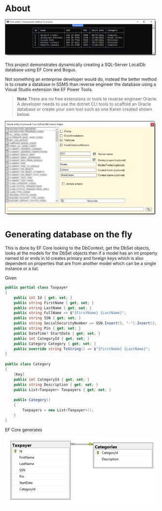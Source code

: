 ﻿# About

![Screen Shot](assets/screenShot.png)

This project demonstrates dynamically creating a SQL-Server LocalDb database using EF Core and Bogus.

Not something an enterprise developer would do, instead the better method is to create a database in SSMS than reverse engineer the database using a Visual Studio extension like EF Power Tools.

> **Note**
> There are no free extensions or tools to reverse engineer Oracle. A developer needs to use the dotnet CLI tools to scaffold an Oracle database or create your own tool such as one Karen created shown below.

![Oracle](assets/oracle.png)

# Generating database on the fly

This is done by EF Core looking to the DbContext, get the DbSet objects, looks at the models for the DbSet objects then if a model has an int property named Id or ends in Id creates primary and foreign keys which is also dependent on properties that are from another model which can be a single instance or a list.

Given

```csharp
public partial class Taxpayer
{
    public int Id { get; set; }
    public string FirstName { get; set; }
    public string LastName { get; set; }
    public string FullName => $"{FirstName} {LastName}";
    public string SSN { get; set; }
    public string SocialSecurityNumber => SSN.Insert(5, "-").Insert(3, "-");
    public string Pin { get; set; }
    public DateTime? StartDate { get; set; }
    public int CategoryId { get; set; }
    public Category Category { get; set; }
    public override string ToString() => $"{FirstName} {LastName}";
}

public class Category
{
    [Key]
    public int CategoryId { get; set; }
    public string Description { get; set; }
    public List<Taxpayer> Taxpayers { get; set; }

    public Category()
    {
        Taxpayers = new List<Taxpayer>();
    }
}
```

EF Core generates

![Diagram](assets/diagram.png)

